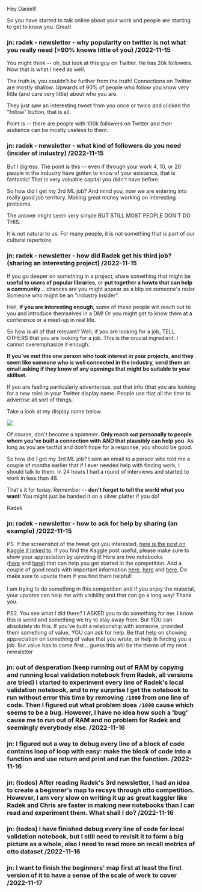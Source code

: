 Hey Daniell!

So you have started to talk online about your work and people are starting to get to know you. Great!

### jn: radek - newsletter - why popularity on twitter is not what you really need (>90% knows little of you) /2022-11-15

You might think -- oh, but look at this guy on Twitter. He has 20k followers. Now that is what I need as well.

The truth is, you couldn't be further from the truth! Connections on Twitter are mostly shallow. Upwards of 90% of people who follow you know very little (and care very little) about who you are.

They just saw an interesting tweet from you once or twice and clicked the "follow" button, that is all.

Point is -- there are people with 100k followers on Twitter and their audience can be mostly useless to them.

### jn: radek - newsletter - what kind of followers do you need (insider of industry) /2022-11-15

But I digress. The point is this -- even if through your work 4, 10, or 20 people in the industry have gotten to know of your existence, that is fantastic! That is very valuable capital you didn't have before.

So how did I get my 3rd ML job? And mind you, now we are entering into really good job territory. Making great money working on interesting problems.

The answer might seem very simple BUT STILL MOST PEOPLE DON'T DO THIS.

It is not natural to us. For many people, it is not something that is part of our cultural repertoire.

### jn: radek - newsletter - how did Radek get his third job? (sharing an interesting project) /2022-11-15

If you go deeper on something in a project, share something that might be **useful to users of popular libraries**, or **put together a howto that can help a community**... chances are you might appear as a blip on someone's radar. Someone who might be an "industry insider".

Hell, **if you are interesting enough**, some of these people will reach out to you and introduce themselves in a DM! Or you might get to know them at a conference or a meet-up in real life.

So how is all of that relevant? Well, if you are looking for a job, TELL OTHERS that you are looking for a job. This is the crucial ingredient, I cannot overemphasize it enough.

**If you've met this one person who took interest in your projects, and they seem like someone who is well connected in the industry, send them an email asking if they know of any openings that might be suitable to your skillset.**

If you are feeling particularly adventerous, put that info (that you are looking for a new role) in your Twitter display name. People use that all the time to advertise all sort of things.

Take a look at my display name below

![](https://ci5.googleusercontent.com/proxy/tX5EiMWdO39SnasyMxkP2-jD7su6OeRqSoILr4MAhOnpraw734ONUiZjZbBfZPR4vZflNg5V1qZTHL-Nj3gPTBgWIoDRMxq8TKr9WR_mX--kUjhfRtI8egLhZu81wVxECEGq7yU=s0-d-e1-ft#https://embed.filekitcdn.com/e/vqJXLQ1vFpKp3GgnCApJnE/vfo8rpcTaJLDokt7skVz4C/email)

Of course, don't become a spammer. **Only reach out personally to people whom you've built a connection with AND that plausibly can help you**. As long as you are tactful and don't hope for a response, you should be good.

So how did I get my 3rd ML job? I sent an email to a person who told me a couple of months earlier that if I ever needed help with finding work, I should talk to them. In 24 hours I had a round of interviews and started to work in less than 48.

That's it for today. Remember -- **don't forget to tell the world what you want**! You might just be handed it on a silver platter if you do!

Radek

### jn: radek - newsletter - how to ask for help by sharing (an example) /2022-11-15

PS. If the screenshot of the tweet got you interested, [here is the post on Kaggle it linked to](https://click.convertkit-mail2.com/d0uo2x88ont0h4w08k7fm/qvh8h7h8koppk0cl/aHR0cHM6Ly93d3cua2FnZ2xlLmNvbS9jb21wZXRpdGlvbnMvb3R0by1yZWNvbW1lbmRlci1zeXN0ZW0vZGlzY3Vzc2lvbi8zNjQyMTA=). If you find the Kaggle post useful, please make sure to show your appreciation by upvoting it! Here are two notebooks ([here](https://click.convertkit-mail2.com/d0uo2x88ont0h4w08k7fm/3ohphkhqp4ggp7ar/aHR0cHM6Ly93d3cua2FnZ2xlLmNvbS9jb2RlL3JhZGVrMS9jby12aXNpdGF0aW9uLW1hdHJpeC1zaW1wbGlmaWVkLWltcHJ2ZC1sb2dpYw==) and [here](https://click.convertkit-mail2.com/d0uo2x88ont0h4w08k7fm/wnh2hghr0x660gc7/aHR0cHM6Ly93d3cua2FnZ2xlLmNvbS9jb2RlL3JhZGVrMS9ob3d0by1mdWxsLWRhdGFzZXQtYXMtcGFycXVldC1jc3YtZmlsZXM=)) that can help you get started in the competition. And a couple of good reads with important information [here](https://click.convertkit-mail2.com/d0uo2x88ont0h4w08k7fm/vqh3hrhnwerrw0ag/aHR0cHM6Ly93d3cua2FnZ2xlLmNvbS9jb21wZXRpdGlvbnMvb3R0by1yZWNvbW1lbmRlci1zeXN0ZW0vZGlzY3Vzc2lvbi8zNjUxNTM=), [here](https://click.convertkit-mail2.com/d0uo2x88ont0h4w08k7fm/vqh3hrhnwerrw0ag/aHR0cHM6Ly93d3cua2FnZ2xlLmNvbS9jb21wZXRpdGlvbnMvb3R0by1yZWNvbW1lbmRlci1zeXN0ZW0vZGlzY3Vzc2lvbi8zNjUxNTM=) and [here](https://click.convertkit-mail2.com/d0uo2x88ont0h4w08k7fm/e0hph7hkrqoor8u8/aHR0cHM6Ly93d3cua2FnZ2xlLmNvbS9jb21wZXRpdGlvbnMvb3R0by1yZWNvbW1lbmRlci1zeXN0ZW0vZGlzY3Vzc2lvbi8zNjQ3MjI=). Do make sure to upvote them if you find them helpful!  
​  
I am trying to do something in this competition and if you enjoy the material, your upvotes can help me with visibility and that can go a long way! Thank you.

PS2. You see what I did there? I ASKED you to do something for me. I know this is weird and something we try to stay away from. But YOU can absolutely do this. If you've built a relationship with someone, provided them something of value, YOU can ask for help. Be that help on showing appreciation on something of value that you wrote, or help in finding you a job. But value has to come first... guess this will be the theme of my next newsletter

### jn: out of desperation (keep running out of RAM by copying and running local validation notebook from Radek, all versions are tried) I started to experiment every line of Radek's local validation notebook, and to my surprise I get the notebook to run without error this time by removing `/1000` from one line of code. Then I figured out what problem does `/1000` cause which seems to be a bug. However, I have no idea how such a 'bug' cause me to run out of RAM and no problem for Radek and seemingly everybody else.  /2022-11-16

### jn: I figured out a way to debug every line of a block of code contains loop of loop with easy: make the block of code into a function and use return and print and run the function. /2022-11-16

### jn: (todos) After reading Radek's 3rd newsletter, I had an idea to create a beginner's map to recsys through otto competition. However, I am very slow on writing it up as great kaggler like Radek and Chris are faster in making new notebooks than I can read and experiment them. What shall I do? /2022-11-16

### jn: (todos) I have finished debug every line of code for local validation notebook, but I still need to revisit it to form a big picture as a whole, also I need to read more on recall metrics of otto dataset  /2022-11-16

### jn: I want to finish the beginners' map first at least the first version of it to have a sense of the scale of work to cover /2022-11-17
